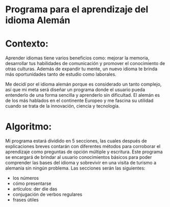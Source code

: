 # Programa para el aprendizaje del idioma Alemán

# Contexto:
Aprender idiomas tiene varios beneficios como: mejorar la memoria, desarrollar tus habilidades de comunicación y promover el conocimiento de otras culturas. Además de expandir tu mente, un nuevo idioma te brinda más oportunidades tanto de estudio como laborales. 

Me decidí por el idioma alemán porque es considerado un tanto complejo, así que mi meta será diseñar un programa donde el usuario pueda entenderlo de una forma sencilla y aprenderlo sin dificultad. El alemán es de los más hablados en el continente Europeo y me fascina su utilidad cuando se trata de la innovación, ciencia  y tecnología. 

# Algoritmo:
Mi programa estará dividido en 5 secciones, las cuales después de explicaciones breves contarán con diferentes métodos para corroborar el  aprendizaje como preguntas de opción múltiple y escritura. Este programa se encargará de brindar al usuario conocimientos básicos para poder comprender las bases del idioma y sobrevivir en una visita de turismo a alemania sin ningún problema. Las secciones serán las siguientes:
- los números
- cómo presentarse
- artículos: der die das 
- conjugación de verbos regulares
- frases útiles 
